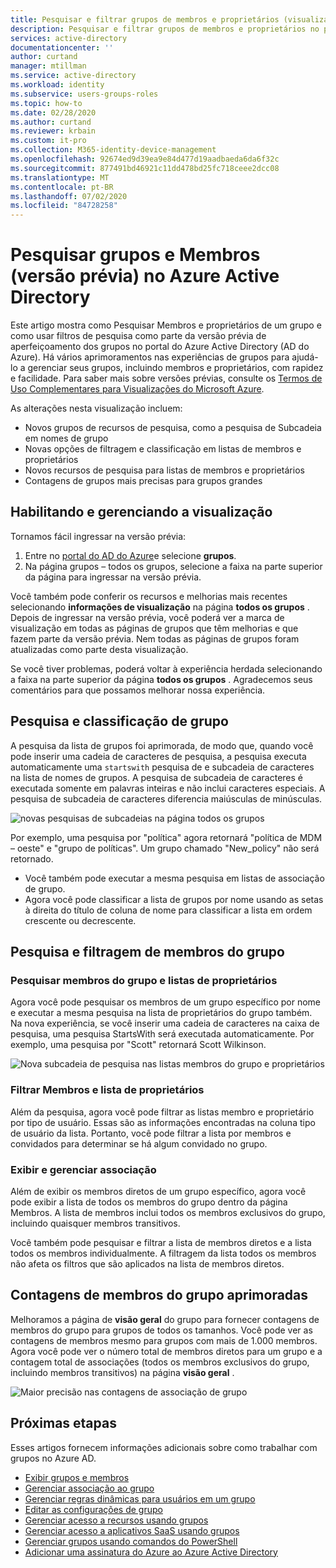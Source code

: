 ```yaml
---
title: Pesquisar e filtrar grupos de membros e proprietários (visualização)-Azure Active Directory | Microsoft Docs
description: Pesquisar e filtrar grupos de membros e proprietários no portal do Azure.
services: active-directory
documentationcenter: ''
author: curtand
manager: mtillman
ms.service: active-directory
ms.workload: identity
ms.subservice: users-groups-roles
ms.topic: how-to
ms.date: 02/28/2020
ms.author: curtand
ms.reviewer: krbain
ms.custom: it-pro
ms.collection: M365-identity-device-management
ms.openlocfilehash: 92674ed9d39ea9e84d477d19aadbaeda6da6f32c
ms.sourcegitcommit: 877491bd46921c11dd478bd25fc718ceee2dcc08
ms.translationtype: MT
ms.contentlocale: pt-BR
ms.lasthandoff: 07/02/2020
ms.locfileid: "84728258"
---
```

# <a name="search-groups-and-members-preview-in-azure-active-directory"></a>Pesquisar grupos e Membros (versão prévia) no Azure Active Directory

Este artigo mostra como Pesquisar Membros e proprietários de um grupo e como usar filtros de pesquisa como parte da versão prévia de aperfeiçoamento dos grupos no portal do Azure Active Directory (AD do Azure). Há vários aprimoramentos nas experiências de grupos para ajudá-lo a gerenciar seus grupos, incluindo membros e proprietários, com rapidez e facilidade. Para saber mais sobre versões prévias, consulte os [Termos de Uso Complementares para Visualizações do Microsoft Azure](https://azure.microsoft.com/support/legal/preview-supplemental-terms/).

As alterações nesta visualização incluem:

- Novos grupos de recursos de pesquisa, como a pesquisa de Subcadeia em nomes de grupo
- Novas opções de filtragem e classificação em listas de membros e proprietários
- Novos recursos de pesquisa para listas de membros e proprietários
- Contagens de grupos mais precisas para grupos grandes

## <a name="enabling-and-managing-the-preview"></a>Habilitando e gerenciando a visualização

Tornamos fácil ingressar na versão prévia:

  1. Entre no [portal do AD do Azure](https://portal.azure.com)e selecione **grupos**.
  2. Na página grupos – todos os grupos, selecione a faixa na parte superior da página para ingressar na versão prévia.

Você também pode conferir os recursos e melhorias mais recentes selecionando **informações de visualização** na página **todos os grupos** . Depois de ingressar na versão prévia, você poderá ver a marca de visualização em todas as páginas de grupos que têm melhorias e que fazem parte da versão prévia. Nem todas as páginas de grupos foram atualizadas como parte desta visualização.

Se você tiver problemas, poderá voltar à experiência herdada selecionando a faixa na parte superior da página **todos os grupos** . Agradecemos seus comentários para que possamos melhorar nossa experiência.

## <a name="group-search-and-sorting"></a>Pesquisa e classificação de grupo

A pesquisa da lista de grupos foi aprimorada, de modo que, quando você pode inserir uma cadeia de caracteres de pesquisa, a pesquisa executa automaticamente uma `startswith` pesquisa de e subcadeia de caracteres na lista de nomes de grupos. A pesquisa de subcadeia de caracteres é executada somente em palavras inteiras e não inclui caracteres especiais. A pesquisa de subcadeia de caracteres diferencia maiúsculas de minúsculas.

![novas pesquisas de subcadeias na página todos os grupos](./media/groups-members-owners-search/groups-search-preview.png)

Por exemplo, uma pesquisa por "política" agora retornará "política de MDM – oeste" e "grupo de políticas". Um grupo chamado "New_policy" não será retornado.

- Você também pode executar a mesma pesquisa em listas de associação de grupo.
- Agora você pode classificar a lista de grupos por nome usando as setas à direita do título de coluna de nome para classificar a lista em ordem crescente ou decrescente.

## <a name="group-member-search-and-filtering"></a>Pesquisa e filtragem de membros do grupo

### <a name="search-group-member-and-owner-lists"></a>Pesquisar membros do grupo e listas de proprietários

Agora você pode pesquisar os membros de um grupo específico por nome e executar a mesma pesquisa na lista de proprietários do grupo também. Na nova experiência, se você inserir uma cadeia de caracteres na caixa de pesquisa, uma pesquisa StartsWith será executada automaticamente. Por exemplo, uma pesquisa por "Scott" retornará Scott Wilkinson.

![Nova subcadeia de pesquisa nas listas membros do grupo e proprietários](./media/groups-members-owners-search/members-list.png)

### <a name="filter-member-and-owners-list"></a>Filtrar Membros e lista de proprietários

Além da pesquisa, agora você pode filtrar as listas membro e proprietário por tipo de usuário. Essas são as informações encontradas na coluna tipo de usuário da lista. Portanto, você pode filtrar a lista por membros e convidados para determinar se há algum convidado no grupo.

### <a name="view-and-manage-membership"></a>Exibir e gerenciar associação

Além de exibir os membros diretos de um grupo específico, agora você pode exibir a lista de todos os membros do grupo dentro da página Membros. A lista de membros inclui todos os membros exclusivos do grupo, incluindo quaisquer membros transitivos.

Você também pode pesquisar e filtrar a lista de membros diretos e a lista todos os membros individualmente. A filtragem da lista todos os membros não afeta os filtros que são aplicados na lista de membros diretos.

## <a name="improved-group-member-counts"></a>Contagens de membros do grupo aprimoradas

Melhoramos a página de **visão geral** do grupo para fornecer contagens de membros do grupo para grupos de todos os tamanhos. Você pode ver as contagens de membros mesmo para grupos com mais de 1.000 membros. Agora você pode ver o número total de membros diretos para um grupo e a contagem total de associações (todos os membros exclusivos do grupo, incluindo membros transitivos) na página **visão geral** .

![Maior precisão nas contagens de associação de grupo](./media/groups-members-owners-search/member-numbers.png)

## <a name="next-steps"></a>Próximas etapas

Esses artigos fornecem informações adicionais sobre como trabalhar com grupos no Azure AD.

- [Exibir grupos e membros](../fundamentals/active-directory-groups-view-azure-portal.md)
- [Gerenciar associação ao grupo](../fundamentals/active-directory-groups-membership-azure-portal.md)
- [Gerenciar regras dinâmicas para usuários em um grupo](groups-create-rule.md)
- [Editar as configurações de grupo](../fundamentals/active-directory-groups-settings-azure-portal.md)
- [Gerenciar acesso a recursos usando grupos](../fundamentals/active-directory-manage-groups.md)
- [Gerenciar acesso a aplicativos SaaS usando grupos](groups-saasapps.md)
- [Gerenciar grupos usando comandos do PowerShell](groups-settings-v2-cmdlets.md)
- [Adicionar uma assinatura do Azure ao Azure Active Directory](../fundamentals/active-directory-how-subscriptions-associated-directory.md)
